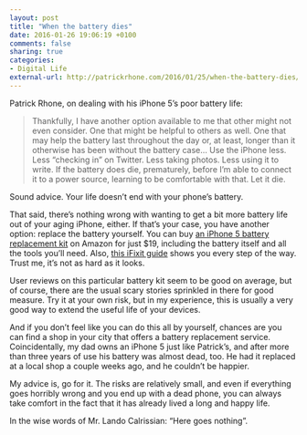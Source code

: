 ```yaml
---
layout: post
title: "When the battery dies"
date: 2016-01-26 19:06:19 +0100
comments: false
sharing: true
categories: 
- Digital Life
external-url: http://patrickrhone.com/2016/01/25/when-the-battery-dies/
---
```


Patrick Rhone, on dealing with his iPhone 5’s poor battery life:

> Thankfully, I have another option available to me that other might not even consider. One that might be helpful to others as well. One that may help the battery last throughout the day or, at least, longer than it otherwise has been without the battery case… Use the iPhone less. Less “checking in” on Twitter. Less taking photos. Less using it to write. If the battery does die, prematurely, before I’m able to connect it to a power source, learning to be comfortable with that. Let it die.

Sound advice. Your life doesn’t end with your phone’s battery.

That said, there’s nothing wrong with wanting to get a bit more battery life out of your aging iPhone, either. If that’s your case, you have another option: replace the battery yourself. You can buy [an iPhone 5 battery replacement kit](http://www.amazon.com/gp/product/B00J4WON7G/?tag=analogsens-20) on Amazon for just $19, including the battery itself and all the tools you’ll need. Also, [this iFixit guide](https://es.ifixit.com/Guide/iPhone+5+Battery+Replacement/10587) shows you every step of the way. Trust me, it’s not as hard as it looks.

User reviews on this particular battery kit seem to be good on average, but of course, there are the usual scary stories sprinkled in there for good measure. Try it at your own risk, but in my experience, this is usually a very good way to extend the useful life of your devices.

And if you don’t feel like you can do this all by yourself, chances are you can find a shop in your city that offers a battery replacement service. Coincidentally, my dad owns an iPhone 5 just like Patrick’s, and after more than three years of use his battery was almost dead, too. He had it replaced at a local shop a couple weeks ago, and he couldn’t be happier.

My advice is, go for it. The risks are relatively small, and even if everything goes horribly wrong and you end up with a dead phone, you can always take comfort in the fact that it has already lived a long and happy life.

In the wise words of Mr. Lando Calrissian: “Here goes nothing”.